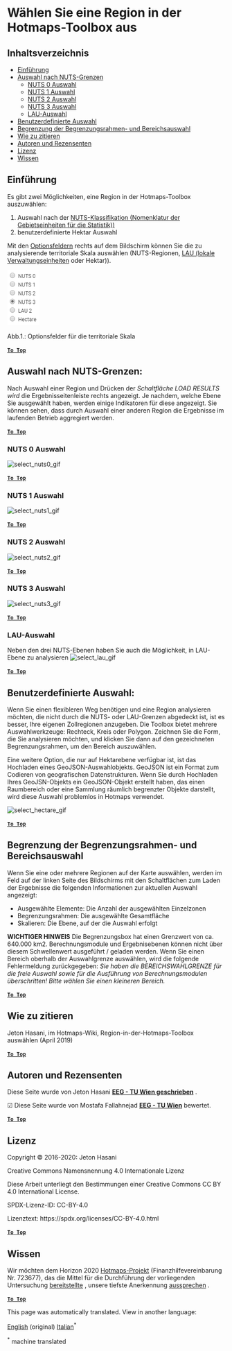 <h1> <a class="anchor" id="select-a-region-in-the-hotmaps-toolbox" href="#select-a-region-in-the-hotmaps-toolbox"><i class="fa fa-link"></i></a> Wählen Sie eine Region in der Hotmaps-Toolbox aus </h1><h2> <a class="anchor" id="table-of-contents" href="#table-of-contents"><i class="fa fa-link"></i></a> Inhaltsverzeichnis </h2><ul><li> <a href="#introduction">Einführung</a> </li><li> <a href="#selection-by-nuts-boundaries">Auswahl nach NUTS-Grenzen</a> <ul><li> <a href="#selection-by-nuts-boundaries_nuts-0-selection">NUTS 0 Auswahl</a> </li><li> <a href="#selection-by-nuts-boundaries_nuts-1-selection">NUTS 1 Auswahl</a> </li><li> <a href="#selection-by-nuts-boundaries_nuts-2-selection">NUTS 2 Auswahl</a> </li><li> <a href="#selection-by-nuts-boundaries_nuts-3-selection">NUTS 3 Auswahl</a> </li><li> <a href="#selection-by-nuts-boundaries_lau-selection">LAU-Auswahl</a> </li></ul></li><li> <a href="#custom-selection">Benutzerdefinierte Auswahl</a> </li><li> <a href="#bounding-box-and-area-selection-limit">Begrenzung der Begrenzungsrahmen- und Bereichsauswahl</a> </li><li> <a href="#how-to-cite">Wie zu zitieren</a> </li><li> <a href="#authors-and-reviewers">Autoren und Rezensenten</a> </li><li> <a href="#license">Lizenz</a> </li><li> <a href="#acknowledgement">Wissen</a> </li></ul><h2> <a class="anchor" id="introduction" href="#introduction"><i class="fa fa-link"></i></a> Einführung </h2><p> Es gibt zwei Möglichkeiten, eine Region in der Hotmaps-Toolbox auszuwählen: </p><ol><li> Auswahl nach der <a href="https://ec.europa.eu/eurostat/web/nuts/background">NUTS-Klassifikation (Nomenklatur der Gebietseinheiten für die Statistik))</a> </li><li> benutzerdefinierte Hektar Auswahl </li></ol><p> Mit den <a href="#fig1">Optionsfeldern</a> rechts auf dem Bildschirm können Sie die zu analysierende territoriale Skala auswählen (NUTS-Regionen, <a href="https://ec.europa.eu/eurostat/web/nuts/local-administrative-units">LAU (lokale Verwaltungseinheiten</a> oder Hektar)). </p><p> <a name="Fig1"><img alt="radio_buttons_png" src="../images/general_tool_functionalities_and_structure/radio_buttons.png"/></a> </p><p> Abb.1.: Optionsfelder für die territoriale Skala </p><p> <a href="#table-of-contents"><strong><code>To Top</code></strong></a> </p> <h2> <a class="anchor" id="selection-by-nuts-boundaries-" href="#selection-by-nuts-boundaries-"><i class="fa fa-link"></i></a> Auswahl nach NUTS-Grenzen: </h2><p> Nach Auswahl einer Region und Drücken der <em>Schaltfläche LOAD RESULTS wird</em> die Ergebnisseitenleiste rechts angezeigt. Je nachdem, welche Ebene Sie ausgewählt haben, werden einige Indikatoren für diese angezeigt. Sie können sehen, dass durch Auswahl einer anderen Region die Ergebnisse im laufenden Betrieb aggregiert werden. </p><p> <a href="#table-of-contents"><strong><code>To Top</code></strong></a> </p> <h3> <a class="anchor" id="nuts-0-selection" href="#nuts-0-selection"><i class="fa fa-link"></i></a> NUTS 0 Auswahl </h3><img alt="select_nuts0_gif" src="https://wiki.hotmaps.hevs.ch/images/general_tool_functionalities_and_structure/selecting_nuts0.gif"/><p> <a href="#table-of-contents"><strong><code>To Top</code></strong></a> </p> <h3> <a class="anchor" id="nuts-1-selection" href="#nuts-1-selection"><i class="fa fa-link"></i></a> NUTS 1 Auswahl </h3><img alt="select_nuts1_gif" src="https://wiki.hotmaps.hevs.ch/images/general_tool_functionalities_and_structure/selecting_nuts1.gif"/><p> <a href="#table-of-contents"><strong><code>To Top</code></strong></a> </p> <h3> <a class="anchor" id="nuts-2-selection" href="#nuts-2-selection"><i class="fa fa-link"></i></a> NUTS 2 Auswahl </h3><img alt="select_nuts2_gif" src="https://wiki.hotmaps.hevs.ch/images/general_tool_functionalities_and_structure/selecting_nuts2.gif"/><p> <a href="#table-of-contents"><strong><code>To Top</code></strong></a> </p> <h3> <a class="anchor" id="nuts-3-selection" href="#nuts-3-selection"><i class="fa fa-link"></i></a> NUTS 3 Auswahl </h3><img alt="select_nuts3_gif" src="https://wiki.hotmaps.hevs.ch/images/general_tool_functionalities_and_structure/selecting_nuts3.gif"/><p> <a href="#table-of-contents"><strong><code>To Top</code></strong></a> </p> <h3> <a class="anchor" id="lau-selection" href="#lau-selection"><i class="fa fa-link"></i></a> LAU-Auswahl </h3><p> Neben den drei NUTS-Ebenen haben Sie auch die Möglichkeit, in LAU-Ebene zu analysieren <img alt="select_lau_gif" src="../images/general_tool_functionalities_and_structure/selecting_lau.gif"/></p><p> <a href="#table-of-contents"><strong><code>To Top</code></strong></a> </p> <h2> <a class="anchor" id="custom-selection-" href="#custom-selection-"><i class="fa fa-link"></i></a> Benutzerdefinierte Auswahl: </h2><p> Wenn Sie einen flexibleren Weg benötigen und eine Region analysieren möchten, die nicht durch die NUTS- oder LAU-Grenzen abgedeckt ist, ist es besser, Ihre eigenen Zollregionen anzugeben. Die Toolbox bietet mehrere Auswahlwerkzeuge: Rechteck, Kreis oder Polygon. Zeichnen Sie die Form, die Sie analysieren möchten, und klicken Sie dann auf den gezeichneten Begrenzungsrahmen, um den Bereich auszuwählen. </p><p> Eine weitere Option, die nur auf Hektarebene verfügbar ist, ist das Hochladen eines GeoJSON-Auswahlobjekts. GeoJSON ist ein Format zum Codieren von geografischen Datenstrukturen. Wenn Sie durch Hochladen Ihres GeoJSN-Objekts ein GeoJSON-Objekt erstellt haben, das einen Raumbereich oder eine Sammlung räumlich begrenzter Objekte darstellt, wird diese Auswahl problemlos in Hotmaps verwendet. </p><p><img alt="select_hectare_gif" src="../images/general_tool_functionalities_and_structure/selecting_hectare.gif"/></p><p> <a href="#table-of-contents"><strong><code>To Top</code></strong></a> </p> <h2> <a class="anchor" id="bounding-box-and-area-selection-limit" href="#bounding-box-and-area-selection-limit"><i class="fa fa-link"></i></a> Begrenzung der Begrenzungsrahmen- und Bereichsauswahl </h2><p> Wenn Sie eine oder mehrere Regionen auf der Karte auswählen, werden im Feld auf der linken Seite des Bildschirms mit den Schaltflächen zum Laden der Ergebnisse die folgenden Informationen zur aktuellen Auswahl angezeigt: </p><ul><li> Ausgewählte Elemente: Die Anzahl der ausgewählten Einzelzonen </li><li> Begrenzungsrahmen: Die ausgewählte Gesamtfläche </li><li> Skalieren: Die Ebene, auf der die Auswahl erfolgt </li></ul><p> <strong>WICHTIGER HINWEIS</strong> Die Begrenzungsbox hat einen Grenzwert von ca. 640.000 km2. Berechnungsmodule und Ergebnisebenen können nicht über diesem Schwellenwert ausgeführt / geladen werden. Wenn Sie einen Bereich oberhalb der Auswahlgrenze auswählen, wird die folgende Fehlermeldung zurückgegeben: <em>Sie haben die BEREICHSWAHLGRENZE für die freie Auswahl sowie für die Ausführung von Berechnungsmodulen überschritten! Bitte wählen Sie einen kleineren Bereich.</em> </p><p> <a href="#table-of-contents"><strong><code>To Top</code></strong></a> </p> <h2> <a class="anchor" id="how-to-cite" href="#how-to-cite"><i class="fa fa-link"></i></a> Wie zu zitieren </h2><p> Jeton Hasani, im Hotmaps-Wiki, Region-in-der-Hotmaps-Toolbox auswählen (April 2019) </p><p> <a href="#table-of-contents"><strong><code>To Top</code></strong></a> </p> <h2> <a class="anchor" id="authors-and-reviewers" href="#authors-and-reviewers"><i class="fa fa-link"></i></a> Autoren und Rezensenten </h2><p> Diese Seite wurde von Jeton Hasani <strong><a href="https://eeg.tuwien.ac.at/">EEG - TU Wien geschrieben</a></strong> . </p><p> ☑ Diese Seite wurde von Mostafa Fallahnejad <strong><a href="https://eeg.tuwien.ac.at/">EEG - TU Wien</a></strong> bewertet. </p><p> <a href="#table-of-contents"><strong><code>To Top</code></strong></a> </p> <h2> <a class="anchor" id="license" href="#license"><i class="fa fa-link"></i></a> Lizenz </h2><p> Copyright © 2016-2020: Jeton Hasani </p><p> Creative Commons Namensnennung 4.0 Internationale Lizenz </p><p> Diese Arbeit unterliegt den Bestimmungen einer Creative Commons CC BY 4.0 International License. </p><p> SPDX-Lizenz-ID: CC-BY-4.0 </p><p> Lizenztext: https://spdx.org/licenses/CC-BY-4.0.html </p><p><ins> <code><strong><a href="#hotmaps-toolbox">To Top</a></strong></code> </ins> </p><h2> <a class="anchor" id="acknowledgement" href="#acknowledgement"><i class="fa fa-link"></i></a> Wissen </h2><p> Wir möchten dem Horizon 2020 <a href="https://www.hotmaps-project.eu">Hotmaps-Projekt</a> (Finanzhilfevereinbarung Nr. 723677), das die Mittel für die Durchführung der vorliegenden Untersuchung <a href="https://www.hotmaps-project.eu">bereitstellte</a> , unsere tiefste Anerkennung <a href="https://www.hotmaps-project.eu">aussprechen</a> . </p><p> <a href="#table-of-contents"><strong><code>To Top</code></strong></a> </p> 



<!--- THIS IS A SUPER UNIQUE IDENTIFIER -->

This page was automatically translated. View in another language:

[English](../en/Select-a-region-in-the-Hotmaps-toolbox) (original)  [Italian](../it/Select-a-region-in-the-Hotmaps-toolbox)<sup>\*</sup> 

<sup>\*</sup> machine translated
